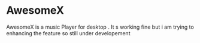 # AwesomeX
AwesomeX is a music Player for desktop . 
It s working fine but i am trying to enhancing the feature so still under developement
